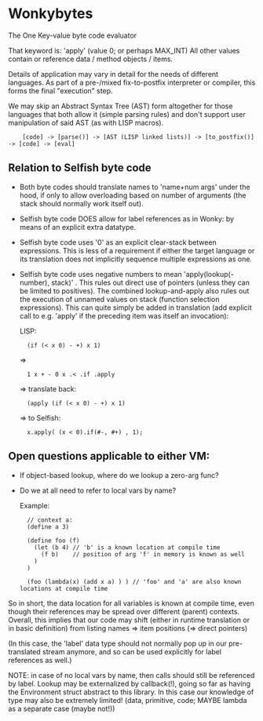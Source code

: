 #  Wonkybytes
The One Key-value byte code evaluator

That keyword is: 'apply' (value 0; or perhaps MAX_INT)
All other values contain or reference data / method objects / items.

Details of application may vary in detail for the needs of different languages.
As part of a pre-/mixed fix-to-postfix interpreter or compiler, this forms the
final "execution" step.

We may skip an Abstract Syntax Tree (AST) form altogether for those languages
that both allow it (simple parsing rules) and don't support user manipulation
of said AST (as with LISP macros).

        [code] -> [parse()] -> [AST (LISP linked lists)] -> [to_postfix()] -> [code] -> [eval]


## Relation to Selfish byte code

- Both byte codes should translate names to 'name+num args' under the hood, if
  only to allow overloading based on number of arguments (the stack should
  normally work itself out).

- Selfish byte code DOES allow for label references as in Wonky: by means of an
  explicit extra datatype.

- Selfish byte code uses '0' as an explicit clear-stack between expressions.
  This is less of a requirement if either the target language or its translation
  does not implicitly sequence multiple expressions as one.

- Selfish byte code uses negative numbers to mean 'apply(lookup(-number), stack)' .
  This rules out direct use of pointers (unless they can be limited to positives).
  The combined lookup-and-apply also rules out the execution of unnamed values on
  stack (function selection expressions). This can quite simply be added in
  translation (add explicit call to e.g. 'apply' if the preceding item was itself
  an invocation):

  LISP:

        (if (< x 0) - +) x 1)

  =>

        1 x + - 0 x .< .if .apply

  => translate back:

        (apply (if (< x 0) - +) x 1)

  => to Selfish:

        x.apply( (x < 0).if(#-, #+) , 1);


## Open questions applicable to either VM:
- If object-based lookup, where do we lookup a zero-arg func?
- Do we at all need to refer to local vars by name?

  Example:

        // context a:
        (define a 3)
        
        (define foo (f)
          (let (b 4) // 'b' is a known location at compile time
            (f b)    // position of arg 'f' in memory is known as well
          )
        )
        
        (foo (lambda(x) (add x a) ) ) // 'foo' and 'a' are also known locations at compile time


So in short, the data location for all variables is known at compile time,
even though their references may be spread over different (parent) contexts.
Overall, this implies that our code may shift (either in runtime translation
or in basic definition)  from listing names => item positions (=> direct pointers)

(In this case, the 'label' data type should not normally pop up in our
pre-translated stream anymore, and so can be used explicitly for label
references as well.)

NOTE: in case of no local vars by name, then calls should still be referenced
by label. Lookup may be externalized by callback(!), going so far as having
the Environment struct abstract to this library.
In this case our knowledge of type may also be extremely limited!
(data, primitive, code; MAYBE lambda as a separate case (maybe not!))



